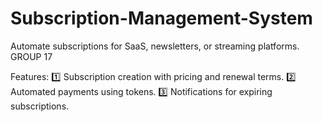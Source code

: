 # Subscription-Management-System
Automate subscriptions for SaaS, newsletters, or streaming platforms.
GROUP 17

Features:
1️⃣ Subscription creation with pricing and renewal terms.
2️⃣ Automated payments using tokens.
3️⃣ Notifications for expiring subscriptions.
